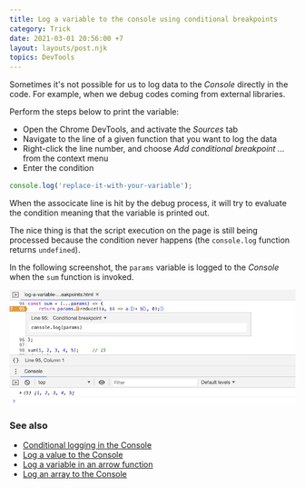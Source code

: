 ```yaml
---
title: Log a variable to the console using conditional breakpoints
category: Trick
date: 2021-03-01 20:56:00 +7
layout: layouts/post.njk
topics: DevTools
---
```


Sometimes it's not possible for us to log data to the _Console_ directly in the code. For example, when we debug codes coming from external libraries.

Perform the steps below to print the variable:

-   Open the Chrome DevTools, and activate the _Sources_ tab
-   Navigate to the line of a given function that you want to log the data
-   Right-click the line number, and choose _Add conditional breakpoint ..._ from the context menu
-   Enter the condition

```js
console.log('replace-it-with-your-variable');
```

When the associcate line is hit by the debug process, it will try to evaluate the condition meaning that the variable is printed out.

The nice thing is that the script execution on the page is still being processed because the condition never happens (the `console.log` function returns `undefined`).

In the following screenshot, the `params` variable is logged to the _Console_ when the `sum` function is invoked.

![Log with conditional breakpoints](/img/log-conditional-breakpoints.png)

### See also

-   [Conditional logging in the Console](/conditional-logging-in-the-console.html)
-   [Log a value to the Console](/log-a-value-to-the-console.html)
-   [Log a variable in an arrow function](/log-a-variable-in-an-arrow-function.html)
-   [Log an array to the Console](/log-an-array-to-the-console.html)
